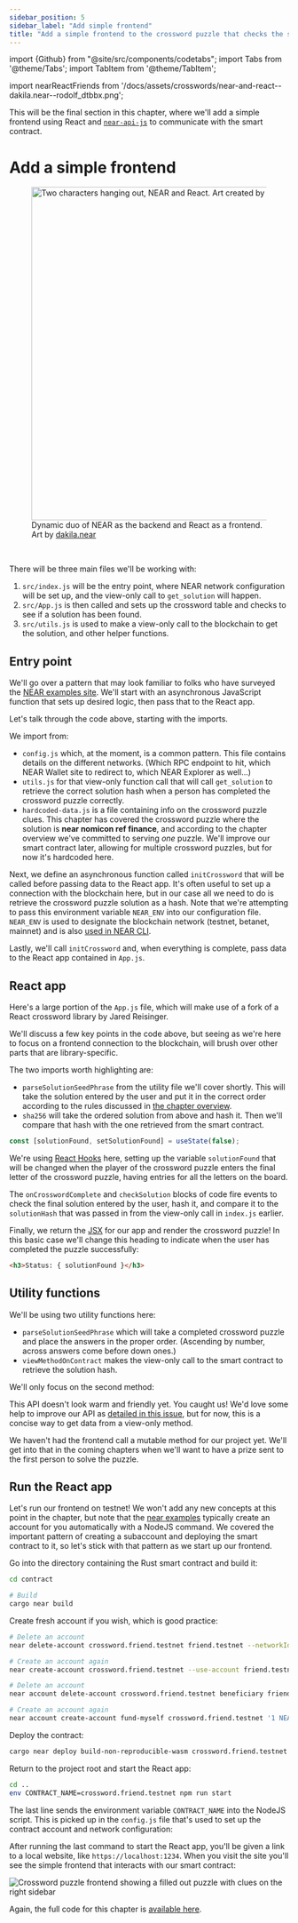 ```yaml
---
sidebar_position: 5
sidebar_label: "Add simple frontend"
title: "Add a simple frontend to the crossword puzzle that checks the solution's hash"
---
```

import {Github} from "@site/src/components/codetabs";
import Tabs from '@theme/Tabs';
import TabItem from '@theme/TabItem';

import nearReactFriends from '/docs/assets/crosswords/near-and-react--dakila.near--rodolf_dtbbx.png';

This will be the final section in this chapter, where we'll add a simple frontend using React and [`near-api-js`](../../../tools/near-api.md) to communicate with the smart contract.

# Add a simple frontend

<figure>
    <img src={nearReactFriends} alt="Two characters hanging out, NEAR and React. Art created by dakila.near" width="600"/>
    <figcaption>Dynamic duo of NEAR as the backend and React as a frontend.<br/>Art by <a href="https://twitter.com/rodolf_dtbbx" target="_blank" rel="noopener noreferrer">dakila.near</a></figcaption>
</figure>
<br/>

There will be three main files we'll be working with:
1. `src/index.js` will be the entry point, where NEAR network configuration will be set up, and the view-only call to `get_solution` will happen.
2. `src/App.js` is then called and sets up the crossword table and checks to see if a solution has been found.
3. `src/utils.js` is used to make a view-only call to the blockchain to get the solution, and other helper functions.

## Entry point

We'll go over a pattern that may look familiar to folks who have surveyed the [NEAR examples site](https://github.com/near-examples). We'll start with an asynchronous JavaScript function that sets up desired logic, then pass that to the React app.

<Github language="js" start="3" end="22" url="https://github.com/near-examples/crossword-tutorial-chapter-1/blob/3e497b4815600b8382614f76c7812520710f704d/src/index.js" />

Let's talk through the code above, starting with the imports.

We import from:

- `config.js` which, at the moment, is a common pattern. This file contains details on the different networks. (Which RPC endpoint to hit, which NEAR Wallet site to redirect to, which NEAR Explorer as well…)
- `utils.js` for that view-only function call that will call `get_solution` to retrieve the correct solution hash when a person has completed the crossword puzzle correctly.
- `hardcoded-data.js` is a file containing info on the crossword puzzle clues. This chapter has covered the crossword puzzle where the solution is **near nomicon ref finance**, and according to the chapter overview we've committed to serving *one* puzzle. We'll improve our smart contract later, allowing for multiple crossword puzzles, but for now it's hardcoded here.

Next, we define an asynchronous function called `initCrossword` that will be called before passing data to the React app. It's often useful to set up a connection with the blockchain here, but in our case all we need to do is retrieve the crossword puzzle solution as a hash. Note that we're attempting to pass this environment variable `NEAR_ENV` into our configuration file. `NEAR_ENV` is used to designate the blockchain network (testnet, betanet, mainnet) and is also [used in NEAR CLI](../../../smart-contracts/release/deploy.md).

Lastly, we'll call `initCrossword` and, when everything is complete, pass data to the React app contained in `App.js`.

## React app

Here's a large portion of the `App.js` file, which will make use of a fork of a React crossword library by Jared Reisinger.

<Github language="js" start="3" end="54" url="https://github.com/near-examples/crossword-tutorial-chapter-1/blob/3e497b4815600b8382614f76c7812520710f704d/src/App.js" />

We'll discuss a few key points in the code above, but seeing as we're here to focus on a frontend connection to the blockchain, will brush over other parts that are library-specific.

The two imports worth highlighting are:

- `parseSolutionSeedPhrase` from the utility file we'll cover shortly. This will take the solution entered by the user and put it in the correct order according to the rules discussed in [the chapter overview](00-overview.md#how-it-works).
- `sha256` will take the ordered solution from above and hash it. Then we'll compare that hash with the one retrieved from the smart contract.

```js
const [solutionFound, setSolutionFound] = useState(false);
```

We're using [React Hooks](https://reactjs.org/docs/hooks-state.html) here, setting up the variable `solutionFound` that will be changed when the player of the crossword puzzle enters the final letter of the crossword puzzle, having entries for all the letters on the board.

The `onCrosswordComplete` and `checkSolution` blocks of code fire events to check the final solution entered by the user, hash it, and compare it to the `solutionHash` that was passed in from the view-only call in `index.js` earlier.

Finally, we return the [JSX](https://reactjs.org/docs/introducing-jsx.html) for our app and render the crossword puzzle! In this basic case we'll change this heading to indicate when the user has completed the puzzle successfully:

```html
<h3>Status: { solutionFound }</h3>
```

## Utility functions

We'll be using two utility functions here:

- `parseSolutionSeedPhrase` which will take a completed crossword puzzle and place the answers in the proper order. (Ascending by number, across answers come before down ones.)
- `viewMethodOnContract` makes the view-only call to the smart contract to retrieve the solution hash.

We'll only focus on the second method:

<Github language="js" start="8" end="12" url="https://github.com/near-examples/crossword-tutorial-chapter-1/blob/3e497b4815600b8382614f76c7812520710f704d/src/utils.js" />

This API doesn't look warm and friendly yet. You caught us! We'd love some help to improve our API as [detailed in this issue](https://github.com/near/near-api-js/issues/612), but for now, this is a concise way to get data from a view-only method.

We haven't had the frontend call a mutable method for our project yet. We'll get into that in the coming chapters when we'll want to have a prize sent to the first person to solve the puzzle.

## Run the React app

Let's run our frontend on testnet! We won't add any new concepts at this point in the chapter, but note that the [near examples](https://github.com/near-examples) typically create an account for you automatically with a NodeJS command. We covered the important pattern of creating a subaccount and deploying the smart contract to it, so let's stick with that pattern as we start up our frontend.

Go into the directory containing the Rust smart contract and build it:

```bash
cd contract

# Build
cargo near build
```

Create fresh account if you wish, which is good practice:

<Tabs groupId="cli-tabs">
  <TabItem value="short" label="Short">
  
  ```bash
  # Delete an account
  near delete-account crossword.friend.testnet friend.testnet --networkId testnet
  
  # Create an account again
  near create-account crossword.friend.testnet --use-account friend.testnet --initial-balance 1 --network-id testnet
  ```
  </TabItem>

  <TabItem value="full" label="Full">
  
  ```bash
  # Delete an account
  near account delete-account crossword.friend.testnet beneficiary friend.testnet network-config testnet sign-with-keychain send

  # Create an account again
  near account create-account fund-myself crossword.friend.testnet '1 NEAR' autogenerate-new-keypair save-to-keychain sign-as friend.testnet network-config testnet sign-with-keychain send
  ```
  </TabItem>
</Tabs>

Deploy the contract:

```bash
cargo near deploy build-non-reproducible-wasm crossword.friend.testnet with-init-call new json-args '{"solution": "69c2feb084439956193f4c21936025f14a5a5a78979d67ae34762e18a7206a0f"}' prepaid-gas '100.0 Tgas' attached-deposit '0 NEAR' network-config testnet sign-with-keychain send
```

Return to the project root and start the React app:

```bash
cd ..
env CONTRACT_NAME=crossword.friend.testnet npm run start
```

The last line sends the environment variable `CONTRACT_NAME` into the NodeJS script. This is picked up in the `config.js` file that's used to set up the contract account and network configuration:

<Github language="js" start="1" end="2" url="https://github.com/near-examples/crossword-tutorial-chapter-1/blob/3e497b4815600b8382614f76c7812520710f704d/src/config.js" />

After running the last command to start the React app, you'll be given a link to a local website, like `https://localhost:1234`. When you visit the site you'll see the simple frontend that interacts with our smart contract:

![Crossword puzzle frontend showing a filled out puzzle with clues on the right sidebar](/docs/assets/crosswords/basics-final-frontend.png)

Again, the full code for this chapter is [available here](https://github.com/near-examples/crossword-tutorial-chapter-1).
